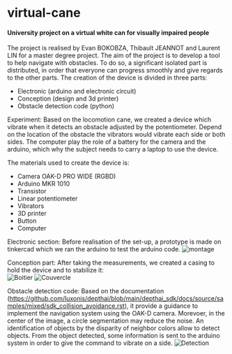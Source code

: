 # virtual-cane
#### University project on a virtual white can for visually impaired people

The project is realised by Evan BOKOBZA, Thibault JEANNOT and Laurent LIN for a master degree project. The aim of the project is to develop a tool to help navigate with obstacles. To do so, a significant isolated part is distributed, in order that everyone can progress smoothly and give regards to the other parts. The creation of the device is divided in three parts: 
 - Electronic (arduino and electronic circuit)
 - Conception (design and 3d printer)
 - Obstacle detection code (python)

Experiment:
  Based on the locomotion cane, we created a device which vibrate when it detects an obstacle adjusted by the potentiometer. Depend on the location of the obstacle the vibrators would vibrate each side or both sides. The computer play the role of a battery for the camera and the arduino, which why the subject needs to carry a laptop to use the device.
  
The materials used to create the device is:
- Camera OAK-D PRO WIDE (RGBD)
- Arduino MKR 1010
- Transistor
- Linear potentiometer
- Vibrators
- 3D printer
- Button
- Computer

Electronic section:
Before realisation of the set-up, a prototype  is made on tinkercad which we ran the arduino to test the arduino code. 
![montage](https://private-user-images.githubusercontent.com/117952621/300277181-2f004eae-69a0-4ba7-ad5c-6eff9b3a1a1c.png?jwt=eyJhbGciOiJIUzI1NiIsInR5cCI6IkpXVCJ9.eyJpc3MiOiJnaXRodWIuY29tIiwiYXVkIjoicmF3LmdpdGh1YnVzZXJjb250ZW50LmNvbSIsImtleSI6ImtleTUiLCJleHAiOjE3MDY0NTkxMzYsIm5iZiI6MTcwNjQ1ODgzNiwicGF0aCI6Ii8xMTc5NTI2MjEvMzAwMjc3MTgxLTJmMDA0ZWFlLTY5YTAtNGJhNy1hZDVjLTZlZmY5YjNhMWExYy5wbmc_WC1BbXotQWxnb3JpdGhtPUFXUzQtSE1BQy1TSEEyNTYmWC1BbXotQ3JlZGVudGlhbD1BS0lBVkNPRFlMU0E1M1BRSzRaQSUyRjIwMjQwMTI4JTJGdXMtZWFzdC0xJTJGczMlMkZhd3M0X3JlcXVlc3QmWC1BbXotRGF0ZT0yMDI0MDEyOFQxNjIwMzZaJlgtQW16LUV4cGlyZXM9MzAwJlgtQW16LVNpZ25hdHVyZT02YjcwMDZmMjhhZGI4ZWM5ZTA1Nzc0ODRiYjkyNTg1NjkxODNiYjU0MzI1ZDE3YTQyZDhlMWM0NmY2ZDg5NzQyJlgtQW16LVNpZ25lZEhlYWRlcnM9aG9zdCZhY3Rvcl9pZD0wJmtleV9pZD0wJnJlcG9faWQ9MCJ9.k5dNS5u1QDYeOU_8o5cBOvIdBsWiiOVWq9axW97id5Y)

Conception part:
After taking the measurements, we created a casing to hold the device and to stabilize it:  
![Boitier](https://private-user-images.githubusercontent.com/117952621/300277928-3dedf6ea-c3f6-47e9-b8f4-a7b57d07b71e.jpg?jwt=eyJhbGciOiJIUzI1NiIsInR5cCI6IkpXVCJ9.eyJpc3MiOiJnaXRodWIuY29tIiwiYXVkIjoicmF3LmdpdGh1YnVzZXJjb250ZW50LmNvbSIsImtleSI6ImtleTUiLCJleHAiOjE3MDY0NTk4NDIsIm5iZiI6MTcwNjQ1OTU0MiwicGF0aCI6Ii8xMTc5NTI2MjEvMzAwMjc3OTI4LTNkZWRmNmVhLWMzZjYtNDdlOS1iOGY0LWE3YjU3ZDA3YjcxZS5qcGc_WC1BbXotQWxnb3JpdGhtPUFXUzQtSE1BQy1TSEEyNTYmWC1BbXotQ3JlZGVudGlhbD1BS0lBVkNPRFlMU0E1M1BRSzRaQSUyRjIwMjQwMTI4JTJGdXMtZWFzdC0xJTJGczMlMkZhd3M0X3JlcXVlc3QmWC1BbXotRGF0ZT0yMDI0MDEyOFQxNjMyMjJaJlgtQW16LUV4cGlyZXM9MzAwJlgtQW16LVNpZ25hdHVyZT02MTg3YThlYjZlYTAzM2FlYmIyZjA1ZDAyMmNmM2VjNzZhNzliNDkwMjJhMDkzNTllMzljMWE1Nzg2YjNhZjk2JlgtQW16LVNpZ25lZEhlYWRlcnM9aG9zdCZhY3Rvcl9pZD0wJmtleV9pZD0wJnJlcG9faWQ9MCJ9.vWmN9_9CrdQHaUXZAgXeAjoXcO59Qz21cC_gA3qW_4E)
![Couvercle](https://private-user-images.githubusercontent.com/117952621/300277940-1c95257e-cdee-4778-b4ce-df5328779fc8.jpg?jwt=eyJhbGciOiJIUzI1NiIsInR5cCI6IkpXVCJ9.eyJpc3MiOiJnaXRodWIuY29tIiwiYXVkIjoicmF3LmdpdGh1YnVzZXJjb250ZW50LmNvbSIsImtleSI6ImtleTUiLCJleHAiOjE3MDY0NTk4NDIsIm5iZiI6MTcwNjQ1OTU0MiwicGF0aCI6Ii8xMTc5NTI2MjEvMzAwMjc3OTQwLTFjOTUyNTdlLWNkZWUtNDc3OC1iNGNlLWRmNTMyODc3OWZjOC5qcGc_WC1BbXotQWxnb3JpdGhtPUFXUzQtSE1BQy1TSEEyNTYmWC1BbXotQ3JlZGVudGlhbD1BS0lBVkNPRFlMU0E1M1BRSzRaQSUyRjIwMjQwMTI4JTJGdXMtZWFzdC0xJTJGczMlMkZhd3M0X3JlcXVlc3QmWC1BbXotRGF0ZT0yMDI0MDEyOFQxNjMyMjJaJlgtQW16LUV4cGlyZXM9MzAwJlgtQW16LVNpZ25hdHVyZT01Y2E1M2RkMmEyNDkzMmYwNmFkY2MxOTljYzNkZDdkMmUxOTBiOWUxMjU2ODliM2RiMmJhODI2YTFhZWU4Y2NiJlgtQW16LVNpZ25lZEhlYWRlcnM9aG9zdCZhY3Rvcl9pZD0wJmtleV9pZD0wJnJlcG9faWQ9MCJ9.s7JnJJaqGVYip4urEYkg9XLbl9giflEAlq2eH3Sf5DM)

Obstacle detection code:
Based on the documentation (https://github.com/luxonis/depthai/blob/main/depthai_sdk/docs/source/samples/mixed/sdk_collision_avoidance.rst), it provide a guidance to implement the navigation system using the OAK-D camera. Morevoer, in the center of the image, a circle segmentation may reduce the noise. An identification of objects by the disparity of neighbor colors allow to detect objects. From the object detected, some information is sent to the arduino system in order to give the command to vibrate on a side.
![Detection](https://private-user-images.githubusercontent.com/117952621/300278978-46fa77a7-e993-438b-a586-d5406dd294d3.png?jwt=eyJhbGciOiJIUzI1NiIsInR5cCI6IkpXVCJ9.eyJpc3MiOiJnaXRodWIuY29tIiwiYXVkIjoicmF3LmdpdGh1YnVzZXJjb250ZW50LmNvbSIsImtleSI6ImtleTUiLCJleHAiOjE3MDY0NjA3MzEsIm5iZiI6MTcwNjQ2MDQzMSwicGF0aCI6Ii8xMTc5NTI2MjEvMzAwMjc4OTc4LTQ2ZmE3N2E3LWU5OTMtNDM4Yi1hNTg2LWQ1NDA2ZGQyOTRkMy5wbmc_WC1BbXotQWxnb3JpdGhtPUFXUzQtSE1BQy1TSEEyNTYmWC1BbXotQ3JlZGVudGlhbD1BS0lBVkNPRFlMU0E1M1BRSzRaQSUyRjIwMjQwMTI4JTJGdXMtZWFzdC0xJTJGczMlMkZhd3M0X3JlcXVlc3QmWC1BbXotRGF0ZT0yMDI0MDEyOFQxNjQ3MTFaJlgtQW16LUV4cGlyZXM9MzAwJlgtQW16LVNpZ25hdHVyZT1jMTFhNzBiZGUyOTBiNzAxNmQxYWY1OGEyNDEzNjcxMzU0ZjYyMzRmZTI4YTJiZTJjZTY0MGM2NzU3NzBjNzQ5JlgtQW16LVNpZ25lZEhlYWRlcnM9aG9zdCZhY3Rvcl9pZD0wJmtleV9pZD0wJnJlcG9faWQ9MCJ9.A8JcZVFWzQZEkqbqyN3pR4tQrMKkygDQ4CEZhSCsHcE)
